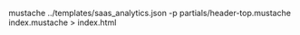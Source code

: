 mustache ../templates/saas_analytics.json -p partials/header-top.mustache index.mustache > index.html
